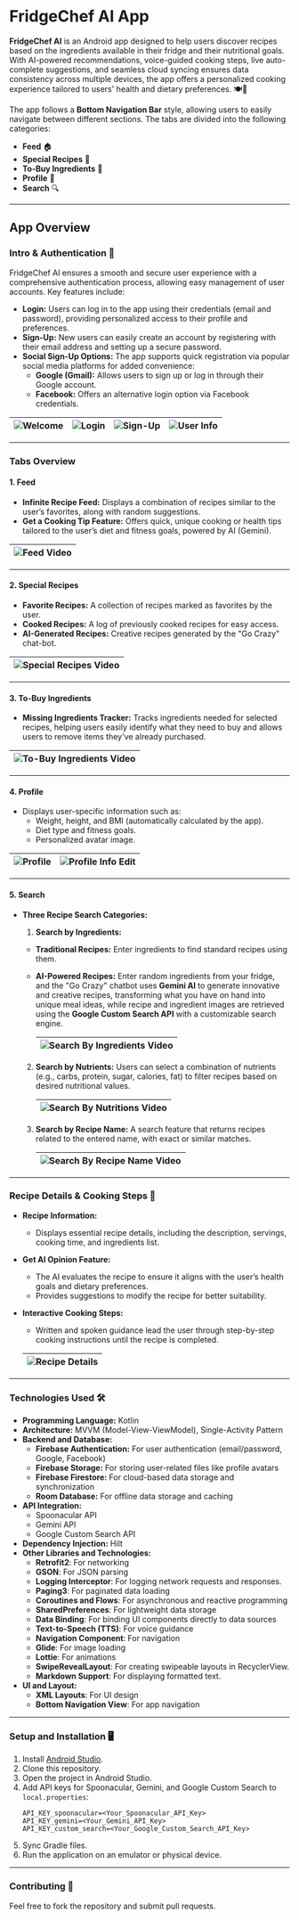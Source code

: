 # FridgeChef AI App

**FridgeChef AI** is an Android app designed to help users discover recipes based on the ingredients available in their fridge and their nutritional goals. With AI-powered recommendations, voice-guided cooking steps, live auto-complete suggestions, and seamless cloud syncing ensures data consistency across multiple devices, the app offers a personalized cooking experience tailored to users' health and dietary preferences. 🍽️🤖

The app follows a **Bottom Navigation Bar** style, allowing users to easily navigate between different sections. The tabs are divided into the following categories:

- **Feed** 🏠
- **Special Recipes** 🍲
- **To-Buy Ingredients** 🛒
- **Profile** 👤
- **Search** 🔍
---

## App Overview

### **Intro & Authentication** 🔐

FridgeChef AI ensures a smooth and secure user experience with a comprehensive authentication process, allowing easy management of user accounts. Key features include:

- **Login:** Users can log in to the app using their credentials (email and password), providing personalized access to their profile and preferences.
- **Sign-Up:** New users can easily create an account by registering with their email address and setting up a secure password.
- **Social Sign-Up Options:** The app supports quick registration via popular social media platforms for added convenience:
  - **Google (Gmail):** Allows users to sign up or log in through their Google account.
  - **Facebook:** Offers an alternative login option via Facebook credentials.

| ![Welcome](assets/intro.png) | ![Login](assets/login.png)  | ![Sign-Up](assets/signUp.png) | ![User Info](assets/userInfo.png) |
|------------------------------|:---------------------------:|:-----------------------------:|:---------------------------------:|
---

### **Tabs Overview**

#### **1. Feed**
- **Infinite Recipe Feed:** Displays a combination of recipes similar to the user’s favorites, along with random suggestions.
- **Get a Cooking Tip Feature:** Offers quick, unique cooking or health tips tailored to the user’s diet and fitness goals, powered by AI (Gemini).


| ![Feed Video](assets/feed.gif) |
|:------------------------------:|

---

#### **2. Special Recipes**
- **Favorite Recipes:** A collection of recipes marked as favorites by the user.
- **Cooked Recipes:** A log of previously cooked recipes for easy access.
- **AI-Generated Recipes:** Creative recipes generated by the "Go Crazy" chat-bot.

| ![Special Recipes Video](assets/special.gif) |
|:--------------------------------------------:|

---

#### **3. To-Buy Ingredients**
- **Missing Ingredients Tracker:** Tracks ingredients needed for selected recipes, helping users easily identify what they need to buy and allows users to remove items they've already purchased.

| ![To-Buy Ingredients Video](assets/toBuyIngredients.gif) |
|:--------------------------------------------------------:|

---

#### **4. Profile**
- Displays user-specific information such as:
  - Weight, height, and BMI (automatically calculated by the app).
  - Diet type and fitness goals.
  - Personalized avatar image.

| ![Profile](assets/profile.png) | ![Profile Info Edit](assets/profileEdit.png) | 
|--------------------------------|:--------------------------------------------:|

---

#### **5. Search**
- **Three Recipe Search Categories:**
  1. **Search by Ingredients:**
  - **Traditional Recipes:** Enter ingredients to find standard recipes using them.
  - **AI-Powered Recipes:** Enter random ingredients from your fridge, and the "Go Crazy" chatbot uses **Gemini AI** to generate innovative and creative recipes, transforming what you have on hand into unique meal ideas, while recipe and ingredient images are retrieved using the **Google Custom Search API** with a customizable search engine.

    | ![Search By Ingredients Video](assets/searchByIngredients.gif) |
    |:--------------------------------------------------------------:|

  2. **Search by Nutrients:** Users can select a combination of nutrients (e.g., carbs, protein, sugar, calories, fat) to filter recipes based on desired nutritional values.

     | ![Search By Nutritions Video](assets/searchByNutritions.gif) |
     |:------------------------------------------------------------:|

  3. **Search by Recipe Name:** A search feature that returns recipes related to the entered name, with exact or similar matches.

     | ![Search By Recipe Name Video](assets/searchByRecipeName.gif) |  
     |:-------------------------------------------------------------:|

---

### **Recipe Details & Cooking Steps** 🥗

- **Recipe Information:**
  - Displays essential recipe details, including the description, servings, cooking time, and ingredients list.

- **Get AI Opinion Feature:**
  - The AI evaluates the recipe to ensure it aligns with the user’s health goals and dietary preferences.
  - Provides suggestions to modify the recipe for better suitability.

- **Interactive Cooking Steps:**
  - Written and spoken guidance lead the user through step-by-step cooking instructions until the recipe is completed.

  | ![Recipe Details](assets/recipeDetails.gif) |
  |:-------------------------------------------:|

---

### Technologies Used 🛠️

- **Programming Language:** Kotlin
- **Architecture:** MVVM (Model-View-ViewModel), Single-Activity Pattern
- **Backend and Database:**
  - **Firebase Authentication:** For user authentication (email/password, Google, Facebook)
  - **Firebase Storage:** For storing user-related files like profile avatars
  - **Firebase Firestore:** For cloud-based data storage and synchronization
  - **Room Database:** For offline data storage and caching
- **API Integration:**
  - Spoonacular API
  - Gemini API
  - Google Custom Search API
- **Dependency Injection:** Hilt
- **Other Libraries and Technologies:**
  - **Retrofit2**: For networking
  - **GSON**: For JSON parsing
  - **Logging Interceptor**: For logging network requests and responses.
  - **Paging3**: For paginated data loading
  - **Coroutines and Flows**: For asynchronous and reactive programming
  - **SharedPreferences**: For lightweight data storage
  - **Data Binding**: For binding UI components directly to data sources
  - **Text-to-Speech (TTS)**: For voice guidance
  - **Navigation Component**: For navigation
  - **Glide**: For image loading
  - **Lottie**: For animations
  - **SwipeRevealLayout**: For creating swipeable layouts in RecyclerView.
  - **Markdown Support**: For displaying formatted text.
- **UI and Layout:**
  - **XML Layouts**: For UI design
  - **Bottom Navigation View**: For app navigation

---

### Setup and Installation 🖥️

1. Install [Android Studio](https://developer.android.com/studio).
2. Clone this repository.
3. Open the project in Android Studio.
4. Add API keys for Spoonacular, Gemini, and Google Custom Search to `local.properties`:
   ```
   API_KEY_spoonacular=<Your_Spoonacular_API_Key>
   API_KEY_gemini=<Your_Gemini_API_Key>
   API_KEY_custom_search=<Your_Google_Custom_Search_API_Key>
   ```
5. Sync Gradle files.
6. Run the application on an emulator or physical device.

--- 

### Contributing 🤝
Feel free to fork the repository and submit pull requests.
